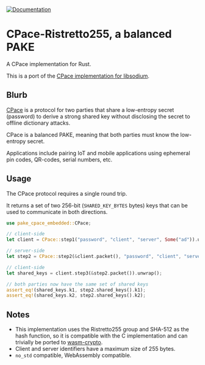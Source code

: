 [![Documentation](https://docs.rs/pake-cpace/badge.svg)](https://docs.rs/pake-cpace)

# CPace-Ristretto255, a balanced PAKE

A CPace implementation for Rust.

This is a port of the [CPace implementation for libsodium](https://github.com/jedisct1/cpace).

## Blurb

[CPace](https://tools.ietf.org/id/draft-haase-cpace-01.html) is a protocol for two parties that share a low-entropy secret (password) to derive a strong shared key without disclosing the secret to offline dictionary attacks.

CPace is a balanced PAKE, meaning that both parties must know the low-entropy secret.

Applications include pairing IoT and mobile applications using ephemeral pin codes, QR-codes, serial numbers, etc.

## Usage

The CPace protocol requires a single round trip.

It returns a set of two 256-bit (`SHARED_KEY_BYTES` bytes) keys that can be used to communicate in both directions.

```rust
use pake_cpace_embedded::CPace;

// client-side
let client = CPace::step1("password", "client", "server", Some("ad")).unwrap();

// server-side
let step2 = CPace::step2(&client.packet(), "password", "client", "server", Some("ad")).unwrap();

// client-side
let shared_keys = client.step3(&step2.packet()).unwrap();

// both parties now have the same set of shared keys
assert_eq!(shared_keys.k1, step2.shared_keys().k1);
assert_eq!(shared_keys.k2, step2.shared_keys().k2);
```

## Notes

- This implementation uses the Ristretto255 group and SHA-512 as the hash function, so it is compatible with the C implementation and can trivially be ported to [wasm-crypto](https://github.com/jedisct1/wasm-crypto).
- Client and server identifiers have a maximum size of 255 bytes.
- `no_std` compatible, WebAssembly compatible.
